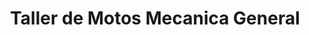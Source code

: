 ---
title: "Taller de Motos Mecanica General"
url: /san-jose/taller-de-motos-mecanica-general/
shop: Autowerkstatt
---